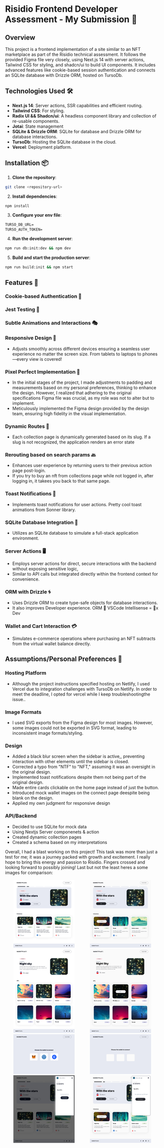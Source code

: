 # Risidio Frontend Developer Assessment - My Submission 🚀

## Overview

This project is a frontend implementation of a site similar to an NFT marketplace as part of the Risidio technical assessment. It follows the provided Figma file very closely, using Next.js 14 with server actions, Tailwind CSS for styling, and shadcn/ui to build UI components. It includes advanced features like cookie-based session authentication and connects an SQLite database with Drizzle ORM, hosted on TursoDb.

## Technologies Used 🛠️

- **Next.js 14**: Server actions, SSR capabilities and efficient routing.
- **Tailwind CSS**: For styling.
- **Radix UI && Shadcn/ui**: A headless component library and collection of re-usable components.
- **Jotai**: State management
- **SQLite & Drizzle ORM**: SQLite for database and Drizzle ORM for database interactions.
- **TursoDb**: Hosting the SQLite database in the cloud.
- **Vercel**: Deployment platform.

## Installation 📦

1. **Clone the repository**:

```bash
git clone <repository-url>
```

2. **Install dependencies**:

```bash
npm install
```

3. **Configure your env file**:

```env
TURSO_DB_URL=
TURSO_AUTH_TOKEN=
```

4. **Run the development server**:

```bash
npm run db:init:dev && npm dev
```

5. **Build and start the production server**:

```bash
npm run build:init && npm start
```

## Features 🌟

### Cookie-based Authentication 🍪

### Jest Testing 🧪

### Subtle Animations and Interactions 🎭

### Responsive Design 📐

- Adjusts smoothly across different devices ensuring a seamless user experience no matter the screen size. From tablets to laptops to phones—every view is covered!

### Pixel Perfect Implementation 🎨

- In the initial stages of the project, I made adjustments to padding and measurements based on my personal preferences, thinking to enhance the design. However, I realized that adhering to the original specifications Figma file was crucial, as my role was not to alter but to implement.
- Meticulously implemented the Figma design provided by the design team, ensuring high fidelity in the visual implementation.

### Dynamic Routes 🔀

- Each collection page is dynamically generated based on its slug. If a slug is not recognized, the application renders an error state

### Rerouting based on search params 🔙

- Enhances user experience by returning users to their previous action page post-login.
- If you try to buy an nft from collections page while not logged in, after logging in, it takees you back to that same page.

### Toast Notifications 🍞

- Implements toast notifications for user actions. Pretty cool toast animations from Sonner library.

### SQLite Database Integration 💾

- Utilizes an SQLite database to simulate a full-stack application environment.

### Server Actions 🖥️

- Employs server actions for direct, secure interactions with the backend without exposing sensitive logic,
- Similar to API calls but integrated directly within the frontend context for convenience.

### ORM with Drizzle 🌀

- Uses Drizzle ORM to create type-safe objects for database interactions.
- It also improves Developer experience. ORM 🤝 VSCode Intellisense = 💯x Dev

### Wallet and Cart Interaction 💳

- Simulates e-commerce operations where purchasing an NFT subtracts from the virtual wallet balance directly.

## Assumptions/Personal Preferences 🤔

### Hosting Platform

- Although the project instructions specified hosting on Netlify, I used Vercel due to integration challenges with TursoDb on Netlify. In order to meet the deadline, I opted for vercel while I keep troubleshootingthe issue..

### Image Formats

- I used SVG exports from the Figma design for most images. However, some images could not be exported in SVG format, leading to inconsistent image formats/styling.

### Design

- Added a black blur screen when the sidebar is active,, preventing interaction with other elements until the sidebar is closed.
- Corrected a typo from "NTF" to "NFT," assuming it was an oversight in the original design.
- Implemented toast notifications despite them not being part of the original design.
- Made entire cards clickable on the home page instead of just the button.
- Introduced mock wallet images on the connect page deespite being blank on the design.
- Applied my own judgment for responsive design

### API/Backend

- Decided to use SQLite for mock data
- Using Nextjs Server componenets & action
- Created dynamic collection pages
- Created a schema based on my interpretations

Overall, I had a blast working on this project! This task was more than just a test for me; it was a journey packed with growth and excitement. I really hope to bring this energy and passion to Risidio. Fingers crossed and looking forward to possibly joining! Last but not the least heres a some images for comparison:

<div style="display: flex; padding: 2px; justify-content: space-around;">
   <img src="./public/home-screenshot.png" width="40%" />
   <img src="./public/home-figma.png" width="40%" /> 
</div>

<div style="display: flex; padding: 2px; justify-content: space-around;">
   <img src="./public/collection-screenshot.png" width="40%" />
   <img src="./public/collection-figma.png" width="40%" /> 
</div>

<div style="display: flex; padding: 2px; justify-content: space-around;">
   <img src="./public/connect-screenshot.png" width="40%" />
   <img src="./public/connect-figma.png" width="40%" /> 
</div>

<div style="display: flex; padding: 2px; justify-content: space-around;">
   <img src="./public/sidebar-screenshot.png" width="40%" />
   <img src="./public/sidebar-figma.png" width="40%" /> 
</div>
